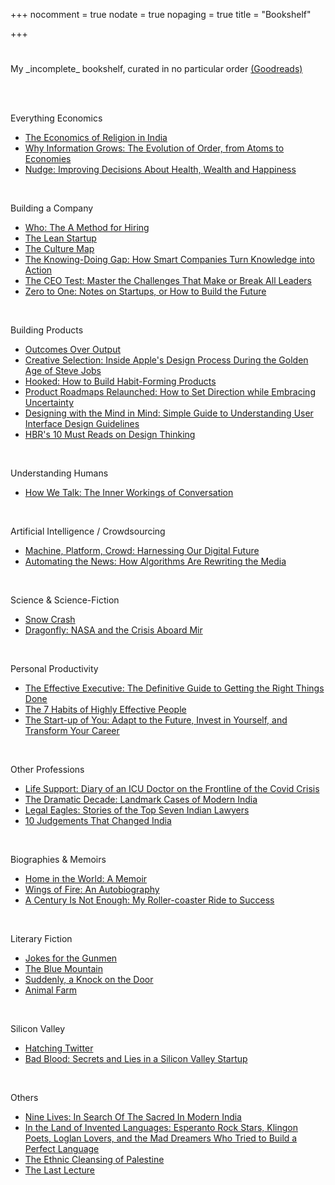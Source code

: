 +++
nocomment = true
nodate = true
nopaging = true
title = "Bookshelf"

+++
<div class="custom-quote"><h1><i class="icon-quote-left"></i></h1><p>My _incomplete_ bookshelf, curated in no particular order <a href="[https://www.goodreads.com/user/show/97420383-pravendra-singh](https://www.goodreads.com/user/show/97420383-pravendra-singh "https://www.goodreads.com/user/show/97420383-pravendra-singh")" target="_blank">(Goodreads)</a></p></div>

</br></br>

Everything Economics

* [The Economics of Religion in India](https://www.goodreads.com/book/show/38502108-the-economics-of-religion-in-india "The Economics of Religion in India")
* [Why Information Grows: The Evolution of Order, from Atoms to Economies](https://www.goodreads.com/book/show/20763722-why-information-grows)
* [Nudge: Improving Decisions About Health, Wealth and Happiness](https://www.goodreads.com/book/show/6359469-nudge)

</br>

Building a Company

* [Who: The A Method for Hiring]()
* [The Lean Startup](https://www.goodreads.com/book/show/10127019-the-lean-startup "The Lean Startup")
* [The Culture Map](https://www.goodreads.com/book/show/22085568-the-culture-map "The Culture Map")
* [The Knowing-Doing Gap: How Smart Companies Turn Knowledge into Action](https://www.goodreads.com/book/show/139851.The_Knowing_Doing_Gap "The Knowing-Doing Gap: How Smart Companies Turn Knowledge into Action")
* [The CEO Test: Master the Challenges That Make or Break All Leaders](https://www.goodreads.com/book/show/56861502-the-ceo-test "The CEO Test: Master the Challenges That Make or Break All Leaders")
* [Zero to One: Notes on Startups, or How to Build the Future](https://www.goodreads.com/book/show/18050143-zero-to-one?ac=1&from_search=true&qid=UxrT6Mt3It&rank=1)

</br>

Building Products

* [Outcomes Over Output](https://www.goodreads.com/book/show/45186993-outcomes-over-output)
* [Creative Selection: Inside Apple's Design Process During the Golden Age of Steve Jobs](https://www.goodreads.com/book/show/40965884-creative-selection)
* [Hooked: How to Build Habit-Forming Products](https://www.goodreads.com/book/show/22935795-hooked)
* [Product Roadmaps Relaunched: How to Set Direction while Embracing Uncertainty](https://www.goodreads.com/book/show/36507075-product-roadmaps-relaunched)
* [Designing with the Mind in Mind: Simple Guide to Understanding User Interface Design Guidelines](https://www.goodreads.com/book/show/18847750-designing-with-the-mind-in-mind)
* [HBR's 10 Must Reads on Design Thinking](https://www.goodreads.com/book/show/51275014-hbr-s-10-must-reads-on-design-thinking)

</br>

Understanding Humans

* [How We Talk: The Inner Workings of Conversation](https://www.goodreads.com/book/show/34523270-how-we-talk)

</br>

Artificial Intelligence / Crowdsourcing

* [Machine, Platform, Crowd: Harnessing Our Digital Future](https://www.goodreads.com/book/show/38212111-machine-platform-crowd)
* [Automating the News: How Algorithms Are Rewriting the Media](https://www.goodreads.com/book/show/42525003-automating-the-news)

</br>

Science & Science-Fiction

* [Snow Crash](https://www.goodreads.com/book/show/11357844-snow-crash)
* [Dragonfly: NASA and the Crisis Aboard Mir](https://www.goodreads.com/book/show/1385708.Dragonfly)

</br>

Personal Productivity

* [The Effective Executive: The Definitive Guide to Getting the Right Things Done](https://www.goodreads.com/book/show/48019.The_Effective_Executive)
* [The 7 Habits of Highly Effective People](https://www.goodreads.com/book/show/21324533-the-7-habits-of-highly-effective-people)
* [The Start-up of You: Adapt to the Future, Invest in Yourself, and Transform Your Career](https://www.goodreads.com/book/show/17248796-the-start-up-of-you)

</br>

Other Professions

* [Life Support: Diary of an ICU Doctor on the Frontline of the Covid Crisis](https://www.goodreads.com/book/show/57199498-life-support)
* [The Dramatic Decade: Landmark Cases of Modern India](https://www.goodreads.com/book/show/37684824-the-dramatic-decade)
* [Legal Eagles: Stories of the Top Seven Indian Lawyers](https://www.goodreads.com/book/show/26255964-legal-eagles)
* [10 Judgements That Changed India](https://www.goodreads.com/book/show/18459543-10-judgements-that-changed-india)

</br>

Biographies & Memoirs

* [Home in the World: A Memoir](https://www.goodreads.com/book/show/55224223-home-in-the-world)
* [Wings of Fire: An Autobiography](https://www.goodreads.com/book/show/634583.Wings_of_Fire)
* [A Century Is Not Enough: My Roller-coaster Ride to Success](https://www.goodreads.com/book/show/38337485-a-century-is-not-enough)

</br>

Literary Fiction

* [Jokes for the Gunmen](https://www.goodreads.com/book/show/41068101-jokes-for-the-gunmen "Jokes for the Gunmen")
* [The Blue Mountain](https://www.goodreads.com/book/show/179443.The_Blue_Mountain "The Blue Mountain")
* [Suddenly, a Knock on the Door](https://www.goodreads.com/book/show/12308081-suddenly-a-knock-on-the-door "Suddenly, a Knock on the Door")
* [Animal Farm](https://www.goodreads.com/book/show/36510264-animal-farm)

</br>

Silicon Valley

* [Hatching Twitter](https://www.goodreads.com/book/show/24591772-hatching-twitter)
* [Bad Blood: Secrets and Lies in a Silicon Valley Startup](https://www.goodreads.com/book/show/37976541-bad-blood)

</br>

Others

* [Nine Lives: In Search Of The Sacred In Modern India](https://www.goodreads.com/book/show/7081357-nine-lives)
* [In the Land of Invented Languages: Esperanto Rock Stars, Klingon Poets, Loglan Lovers, and the Mad Dreamers Who Tried to Build a Perfect Language](https://www.goodreads.com/book/show/3730120-in-the-land-of-invented-languages)
* [The Ethnic Cleansing of Palestine](https://www.goodreads.com/book/show/25184850-the-ethnic-cleansing-of-palestine)
* [The Last Lecture](https://www.goodreads.com/book/show/40611510-the-last-lecture)